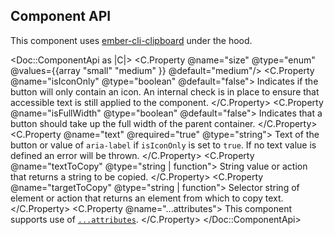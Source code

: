 ## Component API

This component uses [ember-cli-clipboard](https://github.com/jkusa/ember-cli-clipboard) under the hood.

<Doc::ComponentApi as |C|>
  <C.Property @name="size" @type="enum" @values={{array "small" "medium" }} @default="medium"/>
    <C.Property @name="isIconOnly" @type="boolean" @default="false">
    Indicates if the button will only contain an icon. An internal check is in place to ensure that accessible text is still applied to the component.
  </C.Property>
  <C.Property @name="isFullWidth" @type="boolean" @default="false">
    Indicates that a button should take up the full width of the parent container.
  </C.Property>
  <C.Property @name="text" @required="true" @type="string">
    Text of the button or value of `aria-label` if `isIconOnly` is set to `true`. If no text value is defined an error will be thrown.
  </C.Property>
  <C.Property @name="textToCopy" @type="string | function">
    String value or action that returns a string to be copied.
  </C.Property>
  <C.Property @name="targetToCopy" @type="string | function">
     Selector string of element or action that returns an element from which to copy text.
  </C.Property>
  <C.Property @name="...attributes">
    This component supports use of [`...attributes`](https://guides.emberjs.com/release/in-depth-topics/patterns-for-components/#toc_attribute-ordering).
  </C.Property>
</Doc::ComponentApi>
